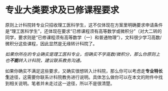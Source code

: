 # 专业大类要求及已修课程要求

原则上计科院转专业只招收理工医科学生，这不仅体现在方案里明确要求申请条件是“理工医科学生”，还体现在要求“已修课程须有高等数学或微积分”（对大二转的同学，要求则是“已修课程须有高等数学（一）和普通物理”），文科很少学习高数/微积分这些课程，因此显然是无缘转计科院了。

*如果你所在的专业确实是理工医科专业，但确实不学高数/微积分，那么你原则上也**不能**转入计科院，建议联系教务沟通。*

如果你确实不满足这些要求，又确实很想转入计科院，那么你可以考虑走**专业特长生**途径，这需要你联系计科院教务进行说明。具体怎么做你可以在本文的附件中找到相关说明。笔者并未走过这一途径，所以不是很清楚。